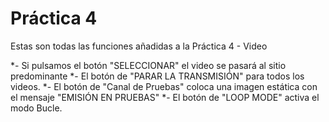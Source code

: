 # Práctica 4
Estas son todas las funciones añadidas a la Práctica 4 - Video

*- Si pulsamos el botón "SELECCIONAR" el video se pasará al sitio predominante
*- El botón de "PARAR LA TRANSMISIÓN" para todos los videos.
*- El botón de "Canal de Pruebas" coloca una imagen estática con el mensaje "EMISIÓN EN PRUEBAS"
*- El botón de "LOOP MODE" activa el modo Bucle.
